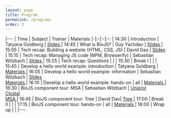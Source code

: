 ```yaml
---
layout: page
title: Program
permalink: /program/
order: 3
---
```


<style type="text/css">
.post-content table  {border-collapse:collapse;border-spacing:0;border-color:#ccc;border:none;margin:0px auto; width: 100%}
.post-content table td{font-family:Arial, sans-serif;font-size:14px;padding:11px 20px;border-style:solid;border-width:0px;overflow:hidden;word-break:normal;border-color:#ccc;color:#333;background-color:#fff;}
.post-content table th{font-family:Arial, sans-serif;font-size:14px;font-weight:normal;padding:11px 20px;border-style:solid;border-width:0px;overflow:hidden;word-break:normal;border-color:#ccc;color:#333;background-color:#f0f0f0;}
</style>

|---
| Time | Subject | Trainer | Materials 
|-|:-|:-|:-:
| 14:30 | Introduction | Tatyana Goldberg | <a biojs-date="2015-03-24 10:30" href="https://docs.google.com/presentation/d/1OavaT0UFiDTQYXlTDpBk-HaATdG-2SY3AP0miNNEJl8/edit"> Slides </a>
| 14:45 | What is BioJS? | Guy Yachdav | <a biojs-date="2015-03-24 10:45" href="https://docs.google.com/presentation/d/1Xa3COnA-lqDvXVkRwhTSlQVsioaFXhJHamnrRIRwy2c/edit"> Slides </a>
| 15:05 | Tech recap: Building a website (HTML, CSS, JS) | David Dao | <a biojs-date="2015-03-24 20:00" href="https://biojs-edu.github.io/vizbi-html-recap"> Slides </a>
| 15:15 | Tech recap: Managing JS code (NPM, Browserify) | Sebastian Wilzbach | <a biojs-date="2015-03-24 20:00" href="http://biojs-edu.github.io/vizbi-node-intro"> Slides </a>
| 15:25 | Tech recap: Questions | | 
| 15:30 | Break I | | 
| 15:45 | Develop a hello world example: introduction | Tatyana Goldberg | <a biojs-date="2015-03-24 20:45" href="https://www.npmjs.com/package/looker-on "> Materials </a>
| 16:05 | Develop a hello world example: information | Sebastian Wilzbach | <span biojs-date="2015-03-24 20:45"> <a href="https://biojs-edu.github.io/vizbi-exercise1/"> Slides </a> <br> <a biojs-date="2015-03-24 20:45" href="{{site.baseurl}}/assignment1"> Materials </a> </span>
| 16:10 | Develop a hello world example: hands-on | all | <a biojs-date="2015-03-24 21:00" href="{{site.baseurl}}/assignment1"> Materials </a>
| 16:30 | BioJS component tour: MSA | Sebastian Wilzbach | <span biojs-date="2015-03-24 21:15"> <a href="http://www.uniprot.org/"> Uniprot </a> <br /> <a href="https://www.ebi.ac.uk/Tools/msa/clustalo/">Clustal</a> <br /> <a href="https://github.com/greenify/msa"> MSA </a></span>
| 16:45 | BioJS component tour: Tree | David Dao| <a biojs-date="2015-03-24 21:30" href="http://biojs.io/d/exelixis"> Tree </a>
| 17:00 | Break II | | 
| 17:15 | BioJS component tour: hands-on | all | <a biojs-date="2015-03-24 22:00" href="{{site.baseurl}}/assignment2"> Materials </a>
| 18:00 | Wrap up | | 
|---


<script src="{{ baseurl }}/js/hider.js"></script>
